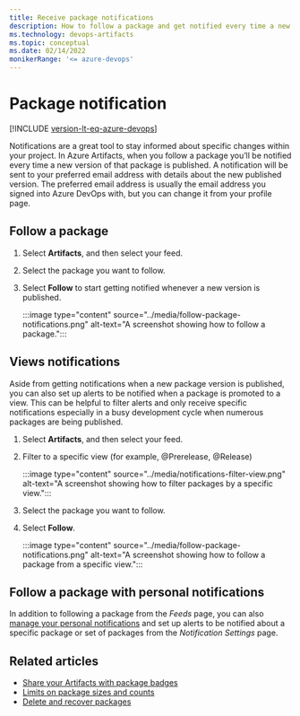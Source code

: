 ```yaml
---
title: Receive package notifications
description: How to follow a package and get notified every time a new version is published
ms.technology: devops-artifacts
ms.topic: conceptual
ms.date: 02/14/2022
monikerRange: '<= azure-devops'
---
```


# Package notification

[!INCLUDE [version-lt-eq-azure-devops](../../includes/version-lt-eq-azure-devops.md)]

Notifications are a great tool to stay informed about specific changes within your project. In Azure Artifacts, when you follow a package you’ll be notified every time a new version of that package is published. A notification will be sent to your preferred email address with details about the new published version. The preferred email address is usually the email address you signed into Azure DevOps with, but you can change it from your profile page.

## Follow a package

1. Select **Artifacts**, and then select your feed.

1. Select the package you want to follow.

1. Select **Follow** to start getting notified whenever a new version is published.

    :::image type="content" source="../media/follow-package-notifications.png" alt-text="A screenshot showing how to follow a package.":::

## Views notifications

Aside from getting notifications when a new package version is published, you can also set up alerts to be notified when a package is promoted to a view. This can be helpful to filter alerts and only receive specific notifications especially in a busy development cycle when numerous packages are being published.

1. Select **Artifacts**, and then select your feed.

1. Filter to a specific view (for example, @Prerelease, @Release)

    :::image type="content" source="../media/notifications-filter-view.png" alt-text="A screenshot showing how to filter packages by a specific view.":::

1. Select the package you want to follow.

1. Select **Follow**.

    :::image type="content" source="../media/follow-package-notifications.png" alt-text="A screenshot showing how to follow a package from a specific view.":::

## Follow a package with personal notifications

 In addition to following a package from the _Feeds_ page, you can also [manage your personal notifications](../../notifications/manage-your-personal-notifications.md) and set up alerts to be notified about a specific package or set of packages from the _Notification Settings_ page.

## Related articles

- [Share your Artifacts with package badges](../package-badges.md)
- [Limits on package sizes and counts](../reference/limits.md)
- [Delete and recover packages](../how-to/delete-and-recover-packages.md)